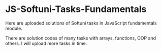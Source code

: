 # JS-Softuni-Tasks-Fundamentals
Here are uploaded solutions of Softuni tasks in JavaScript fundamentals module.

There are solution codes of many tasks with arrays, functions, OOP and others. 
I will upload more tasks in time. 
